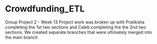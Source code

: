 # Crowdfunding_ETL
Group Project 2 - Week 13
Project work was broken up with Pratiksha completing the 1st two sections and Caleb completing the the 2nd two sections. We created separate branches that were ultimately merged into the main branch
